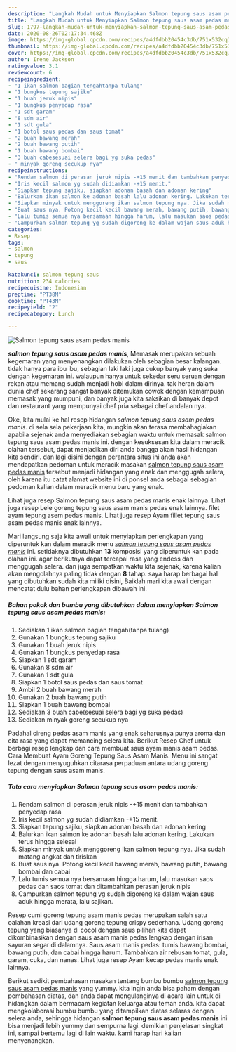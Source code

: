```yaml
---
description: "Langkah Mudah untuk Menyiapkan Salmon tepung saus asam pedas manis Lezat"
title: "Langkah Mudah untuk Menyiapkan Salmon tepung saus asam pedas manis Lezat"
slug: 1797-langkah-mudah-untuk-menyiapkan-salmon-tepung-saus-asam-pedas-manis-lezat
date: 2020-08-26T02:17:34.468Z
image: https://img-global.cpcdn.com/recipes/a4dfdbb20454c3db/751x532cq70/salmon-tepung-saus-asam-pedas-manis-foto-resep-utama.jpg
thumbnail: https://img-global.cpcdn.com/recipes/a4dfdbb20454c3db/751x532cq70/salmon-tepung-saus-asam-pedas-manis-foto-resep-utama.jpg
cover: https://img-global.cpcdn.com/recipes/a4dfdbb20454c3db/751x532cq70/salmon-tepung-saus-asam-pedas-manis-foto-resep-utama.jpg
author: Irene Jackson
ratingvalue: 3.1
reviewcount: 6
recipeingredient:
- "1 ikan salmon bagian tengahtanpa tulang"
- "1 bungkus tepung sajiku"
- "1 buah jeruk nipis"
- "1 bungkus penyedap rasa"
- "1 sdt garam"
- "8 sdm air"
- "1 sdt gula"
- "1 botol saus pedas dan saus tomat"
- "2 buah bawang merah"
- "2 buah bawang putih"
- "1 buah bawang bombai"
- "3 buah cabesesuai selera bagi yg suka pedas"
- " minyak goreng secukup nya"
recipeinstructions:
- "Rendam salmon di perasan jeruk nipis -+15 menit dan tambahkan penyedap rasa"
- "Iris kecil salmon yg sudah didiamkan -+15 menit."
- "Siapkan tepung sajiku, siapkan adonan basah dan adonan kering"
- "Balurkan ikan salmon ke adonan basah lalu adonan kering. Lakukan terus hingga selesai"
- "Siapkan minyak untuk menggoreng ikan salmon tepung nya. Jika sudah matang angkat dan tiriskan"
- "Buat saus nya. Potong kecil kecil bawang merah, bawang putih, bawang bombai dan cabai"
- "Lalu tumis semua nya bersamaan hingga harum, lalu masukan saos pedas dan saos tomat dan ditambahkan perasan jeruk nipis"
- "Campurkan salmon tepung yg sudah digoreng ke dalam wajan saus aduk hingga merata, lalu sajikan."
categories:
- Resep
tags:
- salmon
- tepung
- saus

katakunci: salmon tepung saus 
nutrition: 234 calories
recipecuisine: Indonesian
preptime: "PT38M"
cooktime: "PT43M"
recipeyield: "2"
recipecategory: Lunch

---
```



![Salmon tepung saus asam pedas manis](https://img-global.cpcdn.com/recipes/a4dfdbb20454c3db/751x532cq70/salmon-tepung-saus-asam-pedas-manis-foto-resep-utama.jpg)

<b><i>salmon tepung saus asam pedas manis</i></b>, Memasak merupakan sebuah kegemaran yang menyenangkan dilakukan oleh sebagian besar kalangan. tidak hanya para ibu ibu, sebagian laki laki juga cukup banyak yang suka dengan kegemaran ini. walaupun hanya untuk sekedar seru seruan dengan rekan atau memang sudah menjadi hobi dalam dirinya. tak heran dalam dunia chef sekarang sangat banyak ditemukan cowok dengan kemampuan memasak yang mumpuni, dan banyak juga kita saksikan di banyak depot dan restaurant yang mempunyai chef pria sebagai chef andalan nya.

Oke, kita mulai ke hal resep hidangan <i>salmon tepung saus asam pedas manis</i>. di sela sela pekerjaan kita, mungkin akan terasa membahagiakan apabila sejenak anda menyediakan sebagian waktu untuk memasak salmon tepung saus asam pedas manis ini. dengan kesuksesan kita dalam meracik olahan tersebut, dapat menjadikan diri anda bangga akan hasil hidangan kita sendiri. dan lagi disini dengan perantara situs ini anda akan mendapatkan pedoman untuk meracik masakan <u>salmon tepung saus asam pedas manis</u> tersebut menjadi hidangan yang enak dan menggugah selera, oleh karena itu catat alamat website ini di ponsel anda sebagai sebagian pedoman kalian dalam meracik menu baru yang enak.

Lihat juga resep Salmon tepung saus asam pedas manis enak lainnya. Lihat juga resep Lele goreng tepung saus asam manis pedas enak lainnya. filet ayam tepung asem pedas manis. Lihat juga resep Ayam fillet tepung saus asam pedas manis enak lainnya.


Mari langsung saja kita awali untuk menyiapkan perlengkapan yang diperuntuk kan dalam meracik menu <u><i>salmon tepung saus asam pedas manis</i></u> ini. setidaknya dibutuhkan <b>13</b> komposisi yang diperuntuk kan pada olahan ini. agar berikutnya dapat tercapai rasa yang endess dan menggugah selera. dan juga sempatkan waktu kita sejenak, karena kalian akan mengolahnya paling tidak dengan <b>8</b> tahap. saya harap berbagai hal yang dibutuhkan sudah kita miliki disini, Baiklah mari kita awali dengan mencatat dulu bahan perlengkapan dibawah ini.

<!--inarticleads1-->

##### Bahan pokok dan bumbu yang dibutuhkan dalam menyiapkan Salmon tepung saus asam pedas manis:

1. Sediakan 1 ikan salmon bagian tengah(tanpa tulang)
1. Gunakan 1 bungkus tepung sajiku
1. Gunakan 1 buah jeruk nipis
1. Gunakan 1 bungkus penyedap rasa
1. Siapkan 1 sdt garam
1. Gunakan 8 sdm air
1. Gunakan 1 sdt gula
1. Siapkan 1 botol saus pedas dan saus tomat
1. Ambil 2 buah bawang merah
1. Gunakan 2 buah bawang putih
1. Siapkan 1 buah bawang bombai
1. Sediakan 3 buah cabe(sesuai selera bagi yg suka pedas)
1. Sediakan  minyak goreng secukup nya


Padahal cireng pedas asam manis yang enak seharusnya punya aroma dan cita rasa yang dapat memancing selera kita. Berikut Resep Chef untuk berbagi resep lengkap dan cara membuat saus ayam manis asam pedas. Cara Membuat Ayam Goreng Tepung Saus Asam Manis. Menu ini sangat lezat dengan menyuguhkan citarasa perpaduan antara udang goreng tepung dengan saus asam manis. 

<!--inarticleads2-->

##### Tata cara menyiapkan Salmon tepung saus asam pedas manis:

1. Rendam salmon di perasan jeruk nipis -+15 menit dan tambahkan penyedap rasa
1. Iris kecil salmon yg sudah didiamkan -+15 menit.
1. Siapkan tepung sajiku, siapkan adonan basah dan adonan kering
1. Balurkan ikan salmon ke adonan basah lalu adonan kering. Lakukan terus hingga selesai
1. Siapkan minyak untuk menggoreng ikan salmon tepung nya. Jika sudah matang angkat dan tiriskan
1. Buat saus nya. Potong kecil kecil bawang merah, bawang putih, bawang bombai dan cabai
1. Lalu tumis semua nya bersamaan hingga harum, lalu masukan saos pedas dan saos tomat dan ditambahkan perasan jeruk nipis
1. Campurkan salmon tepung yg sudah digoreng ke dalam wajan saus aduk hingga merata, lalu sajikan.


Resep cumi goreng tepung asam manis pedas merupakan salah satu oalahan kreasi dari udang goreng tepung crispy sederhana. Udang goreng tepung yang biasanya di cocol dengan saus pilihan kita dapat dikombinasikan dengan saus asam manis pedas lengkap dengan irisan sayuran segar di dalamnya. Saus asam manis pedas: tumis bawang bombai, bawang putih, dan cabai hingga harum. Tambahkan air rebusan tomat, gula, garam, cuka, dan nanas. Lihat juga resep Ayam kecap pedas manis enak lainnya. 

Berikut sedikit pembahasan masakan tentang bumbu bumbu <u>salmon tepung saus asam pedas manis</u> yang yummy. kita ingin anda bisa paham dengan pembahasan diatas, dan anda dapat mengulanginya di acara lain untuk di hidangkan dalam bermacam kegiatan keluarga atau teman anda. kita dapat mengkolaborasi bumbu bumbu yang ditampilkan diatas selaras dengan selera anda, sehingga hidangan <b>salmon tepung saus asam pedas manis</b> ini bisa menjadi lebih yummy dan sempurna lagi. demikian penjelasan singkat ini, sampai bertemu lagi di lain waktu. kami harap hari kalian menyenangkan.
